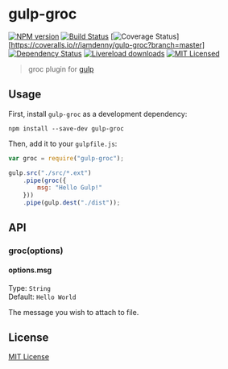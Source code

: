 # gulp-groc
[![NPM version][npm-image]][npm-url] [![Build Status][travis-image]][travis-url]  [![Coverage Status][coveralls-image]][https://coveralls.io/r/iamdenny/gulp-groc?branch=master] [![Dependency Status][depstat-image]][depstat-url]
[![Livereload downloads](http://img.shields.io/npm/dm/gulp-groc.svg?style=flat)](https://www.npmjs.org/package/gulp-groc) [![MIT Licensed](http://img.shields.io/badge/license-MIT-blue.svg?style=flat)](#license)

> groc plugin for [gulp](https://github.com/wearefractal/gulp)

## Usage

First, install `gulp-groc` as a development dependency:

```shell
npm install --save-dev gulp-groc
```

Then, add it to your `gulpfile.js`:

```javascript
var groc = require("gulp-groc");

gulp.src("./src/*.ext")
	.pipe(groc({
		msg: "Hello Gulp!"
	}))
	.pipe(gulp.dest("./dist"));
```

## API

### groc(options)

#### options.msg
Type: `String`  
Default: `Hello World`

The message you wish to attach to file.


## License

[MIT License](http://en.wikipedia.org/wiki/MIT_License)

[npm-url]: https://npmjs.org/package/gulp-groc
[npm-image]: https://badge.fury.io/js/gulp-groc.png

[travis-url]: http://travis-ci.org/iamdenny/gulp-groc
[travis-image]: https://secure.travis-ci.org/iamdenny/gulp-groc.png?branch=master

[coveralls-url]: https://coveralls.io/r/iamdenny/gulp-groc
[coveralls-image]: https://coveralls.io/repos/iamdenny/gulp-groc/badge.png

[depstat-url]: https://david-dm.org/iamdenny/gulp-groc
[depstat-image]: https://david-dm.org/iamdenny/gulp-groc.png
